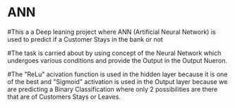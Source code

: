 # ANN

#This a a Deep leaning project where ANN (Artificial Neural Network) is used to predict if a Customer Stays in the bank or not

#The task is carried about by using concept of the Neural Network which undergoes various conditions and provide the Output in the Output Nueron.

#The "ReLu" acivation function is used in the hidden layer because it is one of the best and "Sigmoid" activation is used in the Output layer because we are predicting a Binary    Classification where only 2 possibilities are there that are of Customers Stays or Leaves.
